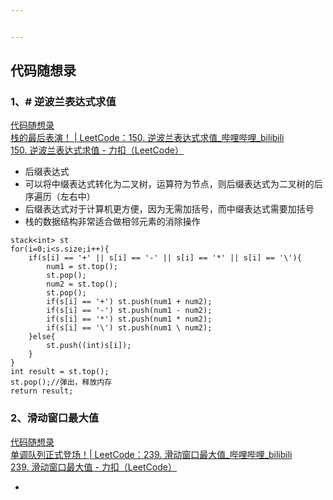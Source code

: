 ```yaml
---


---
```


<h2 id="代码随想录">代码随想录</h2>
<h3 id="、-逆波兰表达式求值">1、# 逆波兰表达式求值</h3>
<p><a href="https://www.programmercarl.com/0150.%E9%80%86%E6%B3%A2%E5%85%B0%E8%A1%A8%E8%BE%BE%E5%BC%8F%E6%B1%82%E5%80%BC.html#%E7%AE%97%E6%B3%95%E5%85%AC%E5%BC%80%E8%AF%BE">代码随想录</a><br>
<a href="https://www.bilibili.com/video/BV1kd4y1o7on/?vd_source=96ef48634663967d0116e79abff26934">栈的最后表演！ | LeetCode：150. 逆波兰表达式求值_哔哩哔哩_bilibili</a><br>
<a href="https://leetcode.cn/problems/evaluate-reverse-polish-notation/description/">150. 逆波兰表达式求值 - 力扣（LeetCode）</a></p>
<ul>
<li>后缀表达式</li>
<li>可以将中缀表达式转化为二叉树，运算符为节点，则后缀表达式为二叉树的后序遍历（左右中）</li>
<li>后缀表达式对于计算机更方便，因为无需加括号，而中缀表达式需要加括号</li>
<li>栈的数据结构非常适合做相邻元素的消除操作</li>
</ul>
<pre class=" language-c"><code class="prism  language-c">stack<span class="token operator">&lt;</span><span class="token keyword">int</span><span class="token operator">&gt;</span> st
<span class="token keyword">for</span><span class="token punctuation">(</span>i<span class="token operator">=</span><span class="token number">0</span><span class="token punctuation">;</span>i<span class="token operator">&lt;</span>s<span class="token punctuation">.</span>size<span class="token punctuation">;</span>i<span class="token operator">++</span><span class="token punctuation">)</span><span class="token punctuation">{</span>
	<span class="token keyword">if</span><span class="token punctuation">(</span>s<span class="token punctuation">[</span>i<span class="token punctuation">]</span> <span class="token operator">==</span> <span class="token string">'+'</span> <span class="token operator">||</span> s<span class="token punctuation">[</span>i<span class="token punctuation">]</span> <span class="token operator">==</span> <span class="token string">'-'</span> <span class="token operator">||</span> s<span class="token punctuation">[</span>i<span class="token punctuation">]</span> <span class="token operator">==</span> <span class="token string">'*'</span> <span class="token operator">||</span> s<span class="token punctuation">[</span>i<span class="token punctuation">]</span> <span class="token operator">==</span> '\'<span class="token punctuation">)</span><span class="token punctuation">{</span>
		num1 <span class="token operator">=</span> st<span class="token punctuation">.</span><span class="token function">top</span><span class="token punctuation">(</span><span class="token punctuation">)</span><span class="token punctuation">;</span>
		st<span class="token punctuation">.</span><span class="token function">pop</span><span class="token punctuation">(</span><span class="token punctuation">)</span><span class="token punctuation">;</span>
		num2 <span class="token operator">=</span> st<span class="token punctuation">.</span><span class="token function">top</span><span class="token punctuation">(</span><span class="token punctuation">)</span><span class="token punctuation">;</span>
		st<span class="token punctuation">.</span><span class="token function">pop</span><span class="token punctuation">(</span><span class="token punctuation">)</span><span class="token punctuation">;</span>
		<span class="token keyword">if</span><span class="token punctuation">(</span>s<span class="token punctuation">[</span>i<span class="token punctuation">]</span> <span class="token operator">==</span> <span class="token string">'+'</span><span class="token punctuation">)</span> st<span class="token punctuation">.</span><span class="token function">push</span><span class="token punctuation">(</span>num1 <span class="token operator">+</span> num2<span class="token punctuation">)</span><span class="token punctuation">;</span>
		<span class="token keyword">if</span><span class="token punctuation">(</span>s<span class="token punctuation">[</span>i<span class="token punctuation">]</span> <span class="token operator">==</span> <span class="token string">'-'</span><span class="token punctuation">)</span> st<span class="token punctuation">.</span><span class="token function">push</span><span class="token punctuation">(</span>num1 <span class="token operator">-</span> num2<span class="token punctuation">)</span><span class="token punctuation">;</span>
		<span class="token keyword">if</span><span class="token punctuation">(</span>s<span class="token punctuation">[</span>i<span class="token punctuation">]</span> <span class="token operator">==</span> <span class="token string">'*'</span><span class="token punctuation">)</span> st<span class="token punctuation">.</span><span class="token function">push</span><span class="token punctuation">(</span>num1 <span class="token operator">*</span> num2<span class="token punctuation">)</span><span class="token punctuation">;</span>
		<span class="token keyword">if</span><span class="token punctuation">(</span>s<span class="token punctuation">[</span>i<span class="token punctuation">]</span> <span class="token operator">==</span> '\'<span class="token punctuation">)</span> st<span class="token punctuation">.</span><span class="token function">push</span><span class="token punctuation">(</span>num1 \ num2<span class="token punctuation">)</span><span class="token punctuation">;</span>
	<span class="token punctuation">}</span><span class="token keyword">else</span><span class="token punctuation">{</span>
		st<span class="token punctuation">.</span><span class="token function">push</span><span class="token punctuation">(</span><span class="token punctuation">(</span><span class="token keyword">int</span><span class="token punctuation">)</span>s<span class="token punctuation">[</span>i<span class="token punctuation">]</span><span class="token punctuation">)</span><span class="token punctuation">;</span>
	<span class="token punctuation">}</span>
<span class="token punctuation">}</span>
<span class="token keyword">int</span> result <span class="token operator">=</span> st<span class="token punctuation">.</span><span class="token function">top</span><span class="token punctuation">(</span><span class="token punctuation">)</span><span class="token punctuation">;</span>
st<span class="token punctuation">.</span><span class="token function">pop</span><span class="token punctuation">(</span><span class="token punctuation">)</span><span class="token punctuation">;</span><span class="token comment">//弹出，释放内存</span>
<span class="token keyword">return</span> result<span class="token punctuation">;</span>
</code></pre>
<h3 id="、滑动窗口最大值">2、滑动窗口最大值</h3>
<p><a href="https://www.programmercarl.com/0239.%E6%BB%91%E5%8A%A8%E7%AA%97%E5%8F%A3%E6%9C%80%E5%A4%A7%E5%80%BC.html#%E7%AE%97%E6%B3%95%E5%85%AC%E5%BC%80%E8%AF%BE">代码随想录</a><br>
<a href="https://www.bilibili.com/video/BV1XS4y1p7qj?vd_source=96ef48634663967d0116e79abff26934&amp;spm_id_from=333.788.player.switch">单调队列正式登场！| LeetCode：239. 滑动窗口最大值_哔哩哔哩_bilibili</a><br>
<a href="https://leetcode.cn/problems/sliding-window-maximum/description/">239. 滑动窗口最大值 - 力扣（LeetCode）</a></p>
<ul>
<li></li>
</ul>

